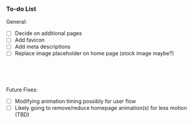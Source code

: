 ### To-do List

General:
- [ ] Decide on additional pages
- [ ] Add favicon
- [ ] Add meta descriptions
- [ ] Replace image placeholder on home page (stock image maybe?)

<br><br><br>

Future Fixes:
- [ ] Modifying animation timing possibly for user flow
- [ ] Likely going to remove/reduce homepage animation(s) for less motion (TBD)
